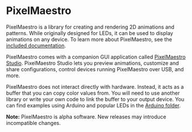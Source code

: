 # PixelMaestro
PixelMaestro is a library for creating and rendering 2D animations and patterns. While originally designed for LEDs, it can be used to display animations on any device. To learn more about PixelMaestro, see the [included documentation](docs/README.md).

PixelMaestro comes with a companion GUI application called [PixelMaestro Studio](https://github.com/Anewman2/PixelMaestro-Studio). PixelMaestro Studio lets you preview animations, customize and share configurations, control devices running PixelMaestro over USB, and more.

PixelMaestro does not interact directly with hardware. Instead, it acts as a buffer that you can copy color values from. You will need to use another library or write your own code to link the buffer to your output device. You can find examples using Arduino and popular LEDs in the [Arduino folder](arduino).

**Note:** PixelMaestro is alpha software. New releases may introduce incompatible changes.
